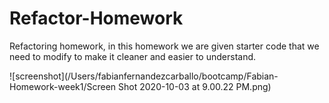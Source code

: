 # Refactor-Homework

Refactoring homework, in this homework we are given starter code that we need to modify to make it cleaner and easier to understand.


![screenshot](/Users/fabianfernandezcarballo/bootcamp/Fabian-Homework-week1/Screen Shot 2020-10-03 at 9.00.22 PM.png)
